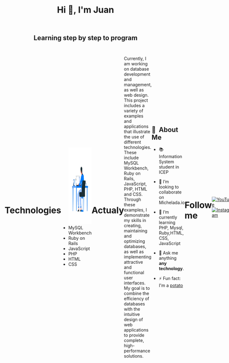  <link rel="stylesheet" href="CSS/styls.css">


<!--h1 without bottom border-->
<div id="user-content-toc">
  <ul align="center">
    <summary><h1 style="display: inline-block">Hi 👋, I'm Juan</h1></summary>
  </ul>
  </div>



<div id="user-content-toc">
  <ul align="center">
    <summary><h2 style="display: inline-block">Learning step by step to  program</h2></summary>
  </ul>
  </div>

<div style="display: flex; justify-content: space-between; align-items: center;">
 <h1>Technologies</h1>
    <div class="container">
        <div class="list">
            <ul><img src="img/intro.png" alt= "intro" width"250px" height="250px" aling="left" />
                <li>MySQL Workbench</li>
                <li>Ruby on Rails</li>
                <li>JavaScript</li>
                <li>PHP</li>
                <li>HTML</li>
                <li>CSS</li>
            </ul>
        </div>
    </div>


<!-- Descriptions abut me --->

<h1>Actualy</h1>

<p>Currently, I am working on database development and management, as well as web design. This project includes a variety of examples and applications that illustrate the use of different technologies. <br />These include MySQL Workbench, Ruby on Rails, JavaScript, PHP, HTML and CSS. Through these examples, I demonstrate my skills in creating, maintaining and optimizing databases, as well as implementing attractive and functional user interfaces. My goal is to combine the efficiency of databases with the intuitive design of web applications to provide complete, high-performance solutions.<p>



<br />

<div>

  ## 🧭 &nbsp;About Me

  - 📚 Information System student in ICEP
  <!-- - 🔭 I'm currently working on <a href="#">MyJob</a> -->

  - 👯 I’m looking to collaborate on Michelada.io

  - 🌱  I’m currently learning PHP, Mysql, Ruby,HTML, CSS, JavaScript

  - 💬  Ask me anything **any technology**.

  - ⚡ Fun fact: I'm a <a href="https://en.wikipedia.org/wiki/Potato">potato</a>

  <br>
  

</div>

<!-- end descriptions -->


<h1>Follow me</h1>

<p>
  <a href="https://www.youtube.com/@DevCode25" target="_blank">
    <img src="https://img.icons8.com/color/48/000000/youtube-play.png" alt="YouTube" style="width: 40px; height: 40px;">
  </a>
  <a href="https://www.instagram.com/juan_nbx0/" target="_blank">
    <img src="https://img.icons8.com/color/48/000000/instagram-new.png" alt="Instagram" style="width: 40px; height: 40px;">
  </a>
</p>


